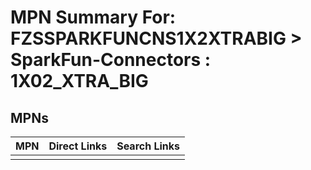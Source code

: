 



# MPN Summary For: FZSSPARKFUNCNS1X2XTRABIG > SparkFun-Connectors : 1X02_XTRA_BIG

## MPNs
  

|MPN|Direct Links|Search Links|
| :--- | :--- | :--- |
||||
